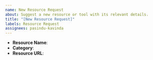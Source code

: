 ```yaml
---
name: New Resource Request
about: Suggest a new resource or tool with its relevant details.
title: "[New Resource Request]"
labels: Resource Request
assignees: pasindu-kavinda
---
```


- **Resource Name**:  
- **Category**:  
- **Resource URL**:  
